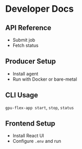 # Developer Docs

## API Reference
- Submit job
- Fetch status

## Producer Setup
- Install agent
- Run with Docker or bare-metal

## CLI Usage
`gpu-flex-app start`, `stop`, `status`

## Frontend Setup
- Install React UI
- Configure `.env` and run